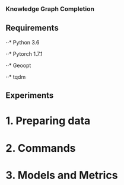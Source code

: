 ### Knowledge Graph Completion

## Requirements

⋅⋅* Python 3.6

⋅⋅* Pytorch 1.7.1

⋅⋅* Geoopt

⋅⋅* tqdm

## Experiments

# 1. Preparing data

# 2. Commands

# 3. Models and Metrics




